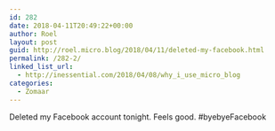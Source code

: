 ```yaml
---
id: 282
date: 2018-04-11T20:49:22+00:00
author: Roel
layout: post
guid: http://roel.micro.blog/2018/04/11/deleted-my-facebook.html
permalink: /282-2/
linked_list_url:
  - http://inessential.com/2018/04/08/why_i_use_micro_blog
categories:
  - Zomaar
---
```

Deleted my Facebook account tonight. Feels good.  #byebyeFacebook 